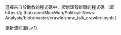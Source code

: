 選擇來自於助教的程式碼中，爬新頭殼新聞的程式碼
（即https://github.com/MiccWan/Political-News-Analysis/blob/master/crawler/new_talk_crawler.ipynb )

更新流程圖(Lv.1)